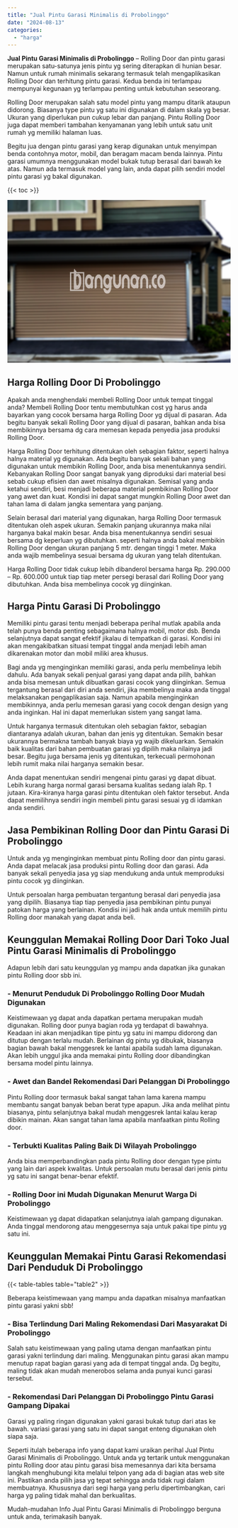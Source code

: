 ```yaml
---
title: "Jual Pintu Garasi Minimalis di Probolinggo"
date: "2024-08-13"
categories: 
  - "harga"
---
```


**Jual Pintu Garasi Minimalis di Probolinggo** – Rolling Door dan pintu garasi merupakan satu-satunya jenis pintu yg sering diterapkan di hunian besar. Namun untuk rumah minimalis sekarang termasuk telah mengaplikasikan Rolling Door dan terhitung pintu garasi. Kedua benda ini terlampau mempunyai kegunaan yg terlampau penting untuk kebutuhan seseorang.

Rolling Door merupakan salah satu model pintu yang mampu ditarik ataupun didorong. Biasanya type pintu yg satu ini digunakan di dalam skala yg besar. Ukuran yang diperlukan pun cukup lebar dan panjang. Pintu Rolling Door juga dapat memberi tambahan kenyamanan yang lebih untuk satu unit rumah yg memiliki halaman luas.

Begitu jua dengan pintu garasi yang kerap digunakan untuk menyimpan benda contohnya motor, mobil, dan beragam macam benda lainnya. Pintu garasi umumnya menggunakan model bukak tutup berasal dari bawah ke atas. Namun ada termasuk model yang lain, anda dapat pilih sendiri model pintu garasi yg bakal digunakan.

{{< toc >}}

![Jual Pintu Garasi Minimalis di Probolinggo](/images/pintu-garasi-50.png)

## Harga Rolling Door Di Probolinggo

Apakah anda menghendaki membeli Rolling Door untuk tempat tinggal anda? Membeli Rolling Door tentu membutuhkan cost yg harus anda bayarkan yang cocok bersama harga Rolling Door yg dijual di pasaran. Ada begitu banyak sekali Rolling Door yang dijual di pasaran, bahkan anda bisa membikinnya bersama dg cara memesan kepada penyedia jasa produksi Rolling Door.

Harga Rolling Door terhitung ditentukan oleh sebagian faktor, seperti halnya halnya material yg digunakan. Ada begitu banyak sekali bahan yang digunakan untuk membikin Rolling Door, anda bisa menentukannya sendiri. Kebanyakan Rolling Door sangat banyak yang diproduksi dari material besi sebab cukup efisien dan awet misalnya digunakan. Semisal yang anda ketahui sendiri, besi menjadi beberapa material pembikinan Rolling Door yang awet dan kuat. Kondisi ini dapat sangat mungkin Rolling Door awet dan tahan lama di dalam jangka sementara yang panjang.

Selain berasal dari material yang digunakan, harga Rolling Door termasuk ditentukan oleh aspek ukuran. Semakin panjang ukurannya maka nilai harganya bakal makin besar. Anda bisa menentukannya sendiri sesuai bersama dg keperluan yg dibutuhkan. seperti halnya anda bakal membikin Rolling Door dengan ukuran panjang 5 mtr. dengan tinggi 1 meter. Maka anda wajib membelinya sesuai bersama dg ukuran yang telah ditentukan.

Harga Rolling Door tidak cukup lebih dibanderol bersama harga Rp. 290.000 – Rp. 600.000 untuk tiap tiap meter persegi berasal dari Rolling Door yang dibutuhkan. Anda bisa membelinya cocok yg diinginkan.

## Harga Pintu Garasi Di Probolinggo

Memiliki pintu garasi tentu menjadi beberapa perihal mutlak apabila anda telah punya benda penting sebagaimana halnya mobil, motor dsb. Benda selanjutnya dapat sangat efektif jikalau di tempatkan di garasi. Kondisi ini akan mengakibatkan situasi tempat tinggal anda menjadi lebih aman dikarenakan motor dan mobil miliki area khusus.

Bagi anda yg menginginkan memiliki garasi, anda perlu membelinya lebih dahulu. Ada banyak sekali penjual garasi yang dapat anda pilih, bahkan anda bisa memesan untuk dibuatkan garasi cocok yang diinginkan. Semua tergantung berasal dari diri anda sendiri, jika membelinya maka anda tinggal melaksanakan pengaplikasian saja. Namun apabila menginginkan membikinnya, anda perlu memesan garasi yang cocok dengan design yang anda inginkan. Hal ini dapat memerlukan sistem yang sangat lama.

Untuk harganya termasuk ditentukan oleh sebagian faktor, sebagian diantaranya adalah ukuran, bahan dan jenis yg ditentukan. Semakin besar ukurannya bermakna tambah banyak biaya yg wajib dikeluarkan. Semakin baik kualitas dari bahan pembuatan garasi yg dipilih maka nilainya jadi besar. Begitu juga bersama jenis yg ditentukan, terkecuali permohonan lebih rumit maka nilai harganya semakin besar.

Anda dapat menentukan sendiri mengenai pintu garasi yg dapat dibuat. Lebih kurang harga normal garasi bersama kualitas sedang ialah Rp. 1 jutaan. Kira-kiranya harga garasi pintu ditentukan oleh faktor tersebut. Anda dapat memilihnya sendiri ingin membeli pintu garasi sesuai yg di idamkan anda sendiri.

## Jasa Pembikinan Rolling Door dan Pintu Garasi Di Probolinggo

Untuk anda yg menginginkan membuat pintu Rolling door dan pintu garasi. Anda dapat melacak jasa produksi pintu Rolling door dan garasi. Ada banyak sekali penyedia jasa yg siap mendukung anda untuk memproduksi pintu cocok yg diinginkan.

Untuk persoalan harga pembuatan tergantung berasal dari penyedia jasa yang dipilih. Biasanya tiap tiap penyedia jasa pembikinan pintu punyai patokan harga yang berlainan. Kondisi ini jadi hak anda untuk memilih pintu Rolling door manakah yang dapat anda beli.

## Keunggulan Memakai Rolling Door Dari Toko Jual Pintu Garasi Minimalis di Probolinggo

Adapun lebih dari satu keunggulan yg mampu anda dapatkan jika gunakan pintu Rolling door sbb ini.

### \- Menurut Penduduk Di Probolinggo Rolling Door Mudah Digunakan

Keistimewaan yg dapat anda dapatkan pertama merupakan mudah digunakan. Rolling door punya bagian roda yg terdapat di bawahnya. Keadaan ini akan menjadikan tipe pintu yg satu ini mampu didorong dan ditutup dengan terlalu mudah. Berlainan dg pintu yg dibukak, biasanya bagian bawah bakal menggesrek ke lantai apabila sudah lama digunakan. Akan lebih unggul jika anda memakai pintu Rolling door dibandingkan bersama model pintu lainnya.

### \- Awet dan Bandel Rekomendasi Dari Pelanggan Di Probolinggo

Pintu Rolling door termasuk bakal sangat tahan lama karena mampu membantu sangat banyak beban berat type apapun. Jika anda melihat pintu biasanya, pintu selanjutnya bakal mudah menggesrek lantai kalau kerap dibikin mainan. Akan sangat tahan lama apabila manfaatkan pintu Rolling door.

### \- Terbukti Kualitas Paling Baik Di Wilayah Probolinggo

Anda bisa memperbandingkan pada pintu Rolling door dengan type pintu yang lain dari aspek kwalitas. Untuk persoalan mutu berasal dari jenis pintu yg satu ini sangat benar-benar efektif.

### \- Rolling Door ini Mudah Digunakan Menurut Warga Di Probolinggo

Keistimewaan yg dapat didapatkan selanjutnya ialah gampang digunakan. Anda tinggal mendorong atau menggesernya saja untuk pakai tipe pintu yg satu ini.

## Keunggulan Memakai Pintu Garasi Rekomendasi Dari Penduduk Di Probolinggo

{{< table-tables table="table2" >}}

Beberapa keistimewaan yang mampu anda dapatkan misalnya manfaatkan pintu garasi yakni sbb!

### \- Bisa Terlindung Dari Maling Rekomendasi Dari Masyarakat Di Probolinggo

Salah satu keistimewaan yang paling utama dengan manfaatkan pintu garasi yakni terlindung dari maling. Menggunakan pintu garasi akan mampu menutup rapat bagian garasi yang ada di tempat tinggal anda. Dg begitu, maling tidak akan mudah menerobos selama anda punyai kunci garasi tersebut.

### \- Rekomendasi Dari Pelanggan Di Probolinggo Pintu Garasi Gampang Dipakai

Garasi yg paling ringan digunakan yakni garasi bukak tutup dari atas ke bawah. variasi garasi yang satu ini dapat sangat enteng digunakan oleh siapa saja.

Seperti itulah beberapa info yang dapat kami uraikan perihal Jual Pintu Garasi Minimalis di Probolinggo. Untuk anda yg tertarik untuk menggunakan pintu Rolling door atau pintu garasi bisa memesannya dari kita bersama langkah menghubungi kita melalui telpon yang ada di bagian atas web site ini. Pastikan anda pilih jasa yg tepat sehingga anda tidak rugi dalam membuatnya. Khususnya dari segi harga yang perlu dipertimbangkan, cari harga yg paling tidak mahal dan berkualitas.

Mudah-mudahan Info Jual Pintu Garasi Minimalis di Probolinggo berguna untuk anda, terimakasih banyak.
